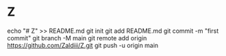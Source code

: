 # Z
echo "# Z" >> README.md
git init
git add README.md
git commit -m "first commit"
git branch -M main
git remote add origin https://github.com/Zaldiii/Z.git
git push -u origin main
